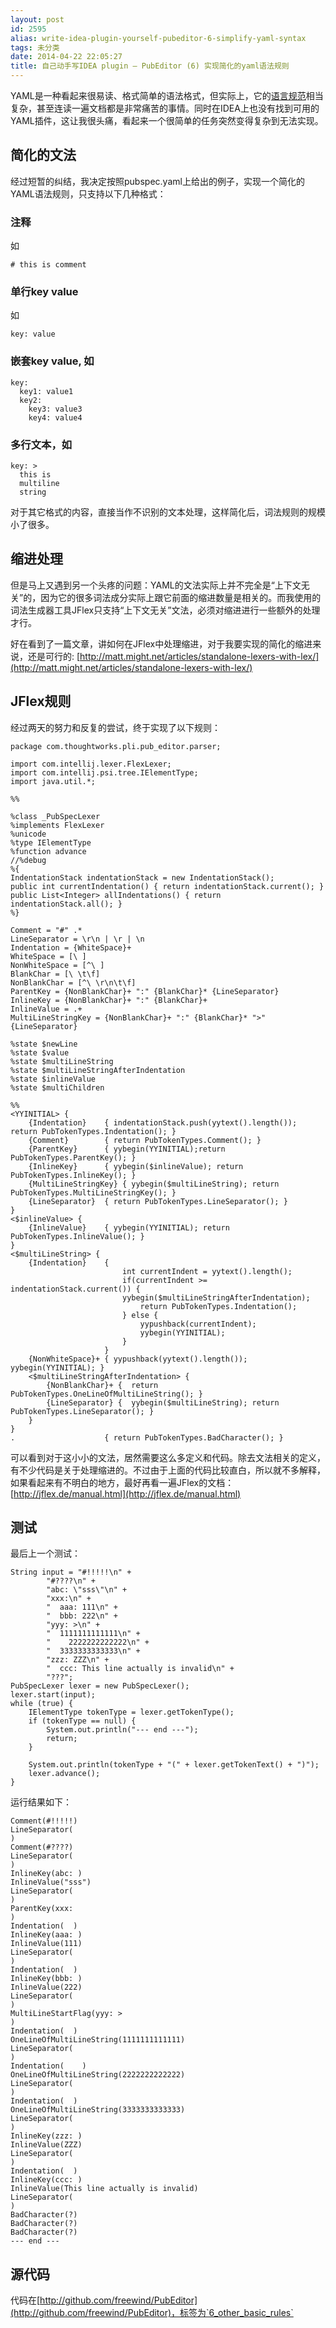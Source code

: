 ```yaml
---
layout: post
id: 2595
alias: write-idea-plugin-yourself-pubeditor-6-simplify-yaml-syntax
tags: 未分类
date: 2014-04-22 22:05:27
title: 自己动手写IDEA plugin – PubEditor (6) 实现简化的yaml语法规则
---
```


YAML是一种看起来很易读、格式简单的语法格式，但实际上，它的[语言规范](www.yaml.org/spec/1.2/spec.html)相当复杂，甚至连读一遍文档都是非常痛苦的事情。同时在IDEA上也没有找到可用的YAML插件，这让我很头痛，看起来一个很简单的任务突然变得复杂到无法实现。

## 简化的文法

经过短暂的纠结，我决定按照pubspec.yaml上给出的例子，实现一个简化的YAML语法规则，只支持以下几种格式：

### 注释

如

    # this is comment

### 单行key value

如

    key: value

### 嵌套key value, 如

```
key:
  key1: value1
  key2:
    key3: value3
    key4: value4
```


### 多行文本，如

```
key: >
  this is
  multiline
  string
```

对于其它格式的内容，直接当作不识别的文本处理，这样简化后，词法规则的规模小了很多。

## 缩进处理

但是马上又遇到另一个头疼的问题：YAML的文法实际上并不完全是“上下文无关”的，因为它的很多词法成分实际上跟它前面的缩进数量是相关的。而我使用的词法生成器工具JFlex只支持“上下文无关”文法，必须对缩进进行一些额外的处理才行。

好在看到了一篇文章，讲如何在JFlex中处理缩进，对于我要实现的简化的缩进来说，还是可行的: [http://matt.might.net/articles/standalone-lexers-with-lex/](http://matt.might.net/articles/standalone-lexers-with-lex/)

## JFlex规则

经过两天的努力和反复的尝试，终于实现了以下规则：

```
package com.thoughtworks.pli.pub_editor.parser;

import com.intellij.lexer.FlexLexer;
import com.intellij.psi.tree.IElementType;
import java.util.*;

%%

%class _PubSpecLexer
%implements FlexLexer
%unicode
%type IElementType
%function advance
//%debug
%{
IndentationStack indentationStack = new IndentationStack();
public int currentIndentation() { return indentationStack.current(); }
public List<Integer> allIndentations() { return indentationStack.all(); }
%}

Comment = "#" .*
LineSeparator = \r\n | \r | \n
Indentation = {WhiteSpace}+
WhiteSpace = [\ ]
NonWhiteSpace = [^\ ]
BlankChar = [\ \t\f]
NonBlankChar = [^\ \r\n\t\f]
ParentKey = {NonBlankChar}+ ":" {BlankChar}* {LineSeparator}
InlineKey = {NonBlankChar}+ ":" {BlankChar}+
InlineValue = .+
MultiLineStringKey = {NonBlankChar}+ ":" {BlankChar}* ">" {LineSeparator}

%state $newLine
%state $value
%state $multiLineString
%state $multiLineStringAfterIndentation
%state $inlineValue
%state $multiChildren

%%
<YYINITIAL> {
    {Indentation}    { indentationStack.push(yytext().length()); return PubTokenTypes.Indentation(); }
    {Comment}        { return PubTokenTypes.Comment(); }
    {ParentKey}      { yybegin(YYINITIAL);return PubTokenTypes.ParentKey(); }
    {InlineKey}      { yybegin($inlineValue); return PubTokenTypes.InlineKey(); }
    {MultiLineStringKey} { yybegin($multiLineString); return PubTokenTypes.MultiLineStringKey(); }
    {LineSeparator}  { return PubTokenTypes.LineSeparator(); }
}
<$inlineValue> {
    {InlineValue}    { yybegin(YYINITIAL); return PubTokenTypes.InlineValue(); }
}
<$multiLineString> {
    {Indentation}    {
                         int currentIndent = yytext().length();
                         if(currentIndent >= indentationStack.current()) {
                         yybegin($multiLineStringAfterIndentation);
                             return PubTokenTypes.Indentation();
                         } else {
                             yypushback(currentIndent);
                             yybegin(YYINITIAL);
                         }
                     }
    {NonWhiteSpace}+ { yypushback(yytext().length()); yybegin(YYINITIAL); }
    <$multiLineStringAfterIndentation> {
        {NonBlankChar}+ {  return PubTokenTypes.OneLineOfMultiLineString(); }
        {LineSeparator} {  yybegin($multiLineString); return PubTokenTypes.LineSeparator(); }
    }
}
.                    { return PubTokenTypes.BadCharacter(); }
```

可以看到对于这小小的文法，居然需要这么多定义和代码。除去文法相关的定义，有不少代码是关于处理缩进的。不过由于上面的代码比较直白，所以就不多解释，如果看起来有不明白的地方，最好再看一遍JFlex的文档：[http://jflex.de/manual.html](http://jflex.de/manual.html)

## 测试

最后上一个测试：

```
String input = "#!!!!!\n" +
        "#????\n" +
        "abc: \"sss\"\n" +
        "xxx:\n" +
        "  aaa: 111\n" +
        "  bbb: 222\n" +
        "yyy: >\n" +
        "  1111111111111\n" +
        "    2222222222222\n" +
        "  3333333333333\n" +
        "zzz: ZZZ\n" +
        "  ccc: This line actually is invalid\n" +
        "???";
PubSpecLexer lexer = new PubSpecLexer();
lexer.start(input);
while (true) {
    IElementType tokenType = lexer.getTokenType();
    if (tokenType == null) {
        System.out.println("--- end ---");
        return;
    }

    System.out.println(tokenType + "(" + lexer.getTokenText() + ")");
    lexer.advance();
}
```

运行结果如下：

```
Comment(#!!!!!)
LineSeparator(
)
Comment(#????)
LineSeparator(
)
InlineKey(abc: )
InlineValue("sss")
LineSeparator(
)
ParentKey(xxx:
)
Indentation(  )
InlineKey(aaa: )
InlineValue(111)
LineSeparator(
)
Indentation(  )
InlineKey(bbb: )
InlineValue(222)
LineSeparator(
)
MultiLineStartFlag(yyy: >
)
Indentation(  )
OneLineOfMultiLineString(1111111111111)
LineSeparator(
)
Indentation(    )
OneLineOfMultiLineString(2222222222222)
LineSeparator(
)
Indentation(  )
OneLineOfMultiLineString(3333333333333)
LineSeparator(
)
InlineKey(zzz: )
InlineValue(ZZZ)
LineSeparator(
)
Indentation(  )
InlineKey(ccc: )
InlineValue(This line actually is invalid)
LineSeparator(
)
BadCharacter(?)
BadCharacter(?)
BadCharacter(?)
--- end ---
```

## 源代码

代码在[http://github.com/freewind/PubEditor](http://github.com/freewind/PubEditor)，标签为`6_other_basic_rules`
